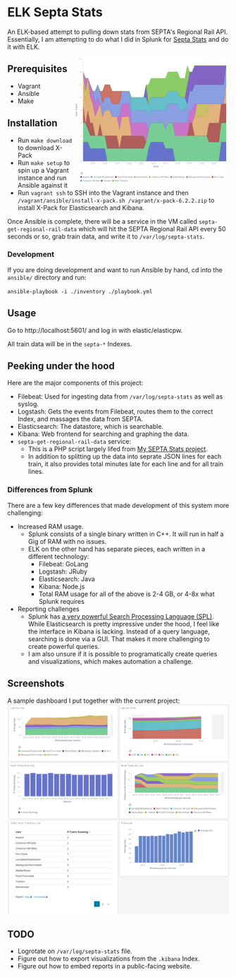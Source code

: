 
# ELK Septa Stats

An ELK-based attempt to pulling down stats from SEPTA's Regional Rail API.
Essentially, I am attempting to do what I did in Splunk for <a href="https://www.SeptaStats.com/">Septa Stats</a>
and do it with ELK.

<a href="img/Kibana-SEPTA-Visualization-Trains-By-Line.png"><img src="img/Kibana-SEPTA-Visualization-Trains-By-Line.png" width="350" align="right" /></a>

## Prerequisites

- Vagrant
- Ansible
- Make


## Installation

- Run `make download` to download X-Pack
- Run `make setup` to spin up a Vagrant instance and run Ansible against it
- Run `vagrant ssh` to SSH into the Vagrant instance and then `/vagrant/ansible/install-x-pack.sh /vagrant/x-pack-6.2.2.zip` to install X-Pack for Elasticsearch and Kibana.

Once Ansible is complete, there will be a service in the VM called `septa-get-regional-rail-data`
which will hit the SEPTA Regional Rail API every 50 seconds or so, grab train data, and write it to 
`/var/log/septa-stats`.

### Development

If you are doing development and want to run Ansible by hand, cd into the `ansible/` directory and run:

`ansible-playbook -i ./inventory ./playbook.yml`


## Usage

Go to http://localhost:5601/ and log in with elastic/elasticpw.

All train data will be in the `septa-*` Indexes.


## Peeking under the hood

Here are the major components of this project:

- Filebeat: Used for ingesting data from `/var/log/septa-stats` as well as syslog.
- Logstash: Gets the events from Filebeat, routes them to the correct Index, and massages the data from SEPTA.
- Elasticsearch: The datastore, which is searchable.
- Kibana: Web frontend for searching and graphing the data.
- `septa-get-regional-rail-data` service:
   - This is a PHP script largely lifed from <a href="https://github.com/dmuth/SeptaStats">My SEPTA Stats project</a>.
   - In addition to splitting up the data into seprate JSON lines for each train, it also provides total minutes late for each line and for all train lines.


### Differences from Splunk

There are a few key differences that made development of this system more challenging:

- Increased RAM usage.
   - Splunk consists of a single binary written in C++.  It will run in half a Gig of RAM with no issues.
   - ELK on the other hand has separate pieces, each written in a different technology:
      - Filebeat: GoLang
      - Logstash: JRuby
      - Elasticsearch: Java
      - Kibana: Node.js
      - Total RAM usage for all of the above is 2-4 GB, or 4-8x what Splunk requires
- Reporting challenges
   - Splunk has <a href="https://www.splunk.com/en_us/resources/search-processing-language.html">a very powerful Search Processing Language (SPL)</a>.  While Elasticsearch is pretty impressive under the hood, I feel like the interface in Kibana is lacking.  Instead of a query language, searching is done via a GUI.  That makes it more challenging to create powerful queries.
   - I am also unsure if it is possible to programatically create queries and visualizations, which makes automation a challenge.


## Screenshots

A sample dashboard I put together with the current project:
<img src="img/Kibana-SEPTA-Dashboard.png" />


## TODO

- Logrotate on `/var/log/septa-stats` file.
- Figure out how to export visualizations from the `.kibana` Index.
- Figure out how to embed reports in a public-facing website.


